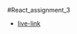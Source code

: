 #React_assignment_3

-   [live-link](https://64bfdc3ef59a85040d15d243--inspiring-kulfi-7b0992.netlify.app/)
